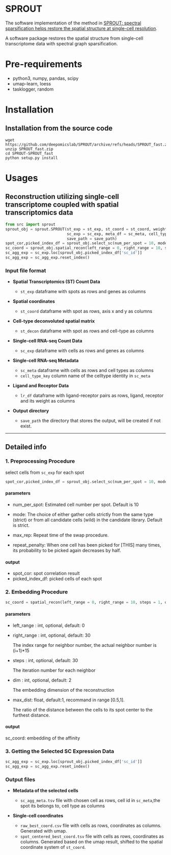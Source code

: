 # SPROUT
The software implementation of the method in 
[SPROUT: spectral sparsification helps restore the spatial structure at single-cell resolution](https://academic.oup.com/nargab/article/4/3/lqac069/6700709).

A software package restores the spatial structure from single-cell transcriptome data with spectral graph sparsification.

# Pre-requirements
* python3, numpy, pandas, scipy
* umap-learn, loess
* tasklogger, random
# Installation
## Installation from the source code
```shell
wget https://github.com/deepomicslab/SPROUT/archive/refs/heads/SPROUT_fast.zip
unzip SPROUT_fast.zip
cd SPROUT-SPROUT_fast
python setup.py install
```
# Usages
## Reconstruction utilizing single-cell transcriptome coupled with spatial transcriptomics data
```python
from src import sprout
sprout_obj = sprout.SPROUT(st_exp = st_exp, st_coord = st_coord, weight = st_decon, 
                           sc_exp = sc_exp, meta_df = sc_meta, cell_type_key = 'celltype',lr_df = lr_df, 
                           save_path = save_path)
spot_cor,picked_index_df = sprout_obj.select_sc(num_per_spot = 10, mode = 'strict', max_rep = 1, repeat_penalty = 10)
sc_coord = sprout_obj.spatial_recon(left_range = 0, right_range = 10, steps = 1, dim = 2,max_dist = 1)
sc_agg_exp = sc_exp.loc[sprout_obj.picked_index_df['sc_id']]
sc_agg_exp = sc_agg_exp.reset_index()
```
### Input file format
* **Spatial Transcriptomics (ST) Count Data**
  * `st_exp` dataframe with spots as rows and genes as columns
 
* **Spatial coordinates**
  * `st_coord` dataframe with spot as rows, axis x and y as columns 

* **Cell-type deconvoluted spatial matrix**
  * `st_decon` dataframe with spot as rows and cell-type as columns


* **Single-cell RNA-seq Count Data**
  * `sc_exp` dataframe with cells as rows and genes as columns

* **Single-cell RNA-seq Metadata**
  * `sc_meta` dataframe with cells as rows and cell types as columns
  * `cell_type_key` column name of the celltype identity in `sc_meta`

* **Ligand and Receptor Data**
  * `lr_df` dataframe with ligand-receptor pairs as rows, ligand, receptor and its weight as columns

* **Output directory**
  * `save_path` the directory that stores the output, will be created if not exist.
***
## Detailed info
### 1. Preprocessing Procedure
select cells from `sc_exp` for each spot
```python
spot_cor,picked_index_df = sprout_obj.select_sc(num_per_spot = 10, mode = 'strict', max_rep = 1, repeat_penalty = 10)
```
#### parameters
*  num_per_spot: Estimated cell number per spot. Default is 10

*  mode: The choice of either gather cells strictly from the same type (strict) or from all candidate cells (wild) in the candidate library. Default is strict.

*  max_rep: Repeat time of the swap procedure.

*  repeat_penalty: When one cell has been picked for [THIS] many times, its probability to be picked again decreases by half.    
#### output
* spot_cor: spot correlation result
* picked_index_df: picked cells of each spot
### 2. Embedding Procedure
```python
sc_coord = spatial_recon(left_range = 0, right_range = 10, steps = 1, dim = 2,max_dist = 1)
```  
#### parameters
* left_range : int, optional, default: 0

* right_range : int, optional, default: 30

    The index range for neighbor number, the actual neighbor number is (i+1)*15
    
* steps : int, optional, default: 30

    The iteration number for each neighbor

* dim : int, optional, default: 2

    The embedding dimension of the reconstruction
    
* max_dist: float, default:1, recommand in range [0.5,1]. 

    The ratio of the distance between the cells to its spot center to the furthest distance.
#### output
sc_coord: embedding of the affinity
### 3. Getting the Selected SC Expression Data
```python
sc_agg_exp = sc_exp.loc[sprout_obj.picked_index_df['sc_id']]
sc_agg_exp = sc_agg_exp.reset_index()
```
### Output files
* **Metadata of the selected cells**
  * `sc_agg_meta.tsv`  file with chosen cell as rows, cell id in `sc_meta`,the spot its belongs to, cell type as columns 
 
* **Single-cell coordinates**
  * `raw_best_coord.csv` file with cells as rows, coordinates as columns. Generated with umap.
  * `spot_centered_best_coord.tsv` file with cells as rows, coordinates as columns. Generated based on the umap result, shifted to the spatial coordinate system of `st_coord`.
